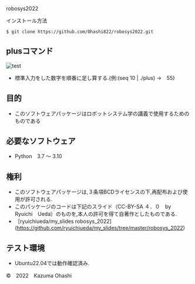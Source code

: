 robosys2022

インストール方法 
```
$ git clone https://github.com/Ohashi822/robosys2022.git
```
## plusコマンド
![test](https://github.com/Ohashi822/robosys2022/actions/workflows/test.yml/badge.svg)
* 標準入力をした数字を順番に足し算する.{例:(seq 10 | ./plus) →　55}

## 目的
* このソフトウェアパッケージはロボットシステム学の講義で使用するためのものである

## 必要なソフトウェア
* Python　3.7 ～ 3.10

## 権利
* このソフトウェアパッケージは,３条項BCDライセンスの下,再配布および使用が許可される.
* このパッケージのコードは下記のスライド（CC-BY-SA ４．０　by　Ryuichi　Ueda）のものを,本人の許可を得て自著作としたものである.
* ［ryuichiueda/my_slides robosys_2022](https://github.com/ryuichiueda/my_slides/tree/master/robosys_2022)

## テスト環境
* Ubuntu22.04では動作確認済み.

©　2022　Kazuma Ohashi

